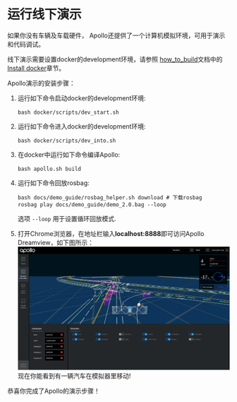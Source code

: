 # 运行线下演示

如果你没有车辆及车载硬件， Apollo还提供了一个计算机模拟环境，可用于演示和代码调试。 

线下演示需要设置docker的development环境，请参照 [how_to_build](https://github.com/ApolloAuto/apollo/blob/master/docs/howto/how_to_build.md)文档中的[Install docker](https://github.com/ApolloAuto/apollo/blob/master/docs/howto/how_to_build.md#docker)章节。

Apollo演示的安装步骤：

1. 运行如下命令启动docker的development环境:

    ```
    bash docker/scripts/dev_start.sh
    ```

2. 运行如下命令进入docker的development环境:

    ```
    bash docker/scripts/dev_into.sh
    ```
3. 在docker中运行如下命令编译Apollo:

    ```
    bash apollo.sh build
    ```

4. 运行如下命令回放rosbag:

    ```
    bash docs/demo_guide/rosbag_helper.sh download # 下载rosbag
    rosbag play docs/demo_guide/demo_2.0.bag --loop
    ```

    选项 `--loop` 用于设置循环回放模式.

5. 打开Chrome浏览器，在地址栏输入**localhost:8888**即可访问Apollo Dreamview，如下图所示：
    ![](images/dv_trajectory.png)
   现在你能看到有一辆汽车在模拟器里移动!

恭喜你完成了Apollo的演示步骤！
